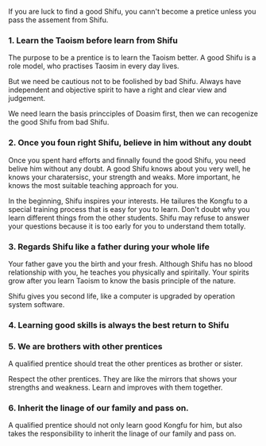 If you are luck to find a good Shifu, you cann't become a pretice unless you pass the assement from Shifu.

### 1. Learn the Taoism before learn from Shifu
The purpose to be a prentice is to learn the Taoism better. A good Shifu is a role model, who practises Taosim in every day lives.

But we need be cautious not to be foolished by bad Shifu. Always have independent and objective spirit to have a right and clear view and judgement.

We need learn the basis princciples of Doasim first, then we can recogenize the good Shifu from bad Shifu.

### 2. Once you foun right Shifu, believe in him without any doubt
Once you spent hard efforts and finnally found the good Shifu, you need belive him without any doubt. A good Shifu knows about you very well, he knows your charatersisc, your strength and weaks. More important, he knows the most suitable teaching approach for you.

In the beginning, Shifu inspires your interests. He tailures the Kongfu to a special training process that is easy for you to learn. Don't doubt why you learn different things from the other students. Shifu may refuse to answer your questions because it is too early for you to understand them totally.


### 3. Regards Shifu like a father during your whole life
Your father gave you the birth and your fresh. Although Shifu has no blood relationship with you, he teaches you physically and spiritally. Your spirits grow after you learn Taoism to know the basis principle of the nature. 

Shifu gives you second life, like a computer is upgraded by operation system software. 

### 4. Learning good skills is always the best return to Shifu


### 5. We are brothers with other prentices

A qualified prentice should treat the other prentices as brother or sister. 

Respect the other prentices. They are like the mirrors that shows your strengths and weakness. Learn and improves with them together.

### 6. Inherit the linage of our family and pass on.
A qualified prentice should not only learn good Kongfu for him, but also takes the responsibility to inherit the linage of our family and pass on.

